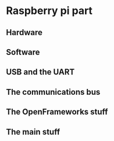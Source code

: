 # Raspberry pi part
## Hardware



## Software


## USB and the UART


## The communications bus


## The OpenFrameworks stuff


## The main stuff


